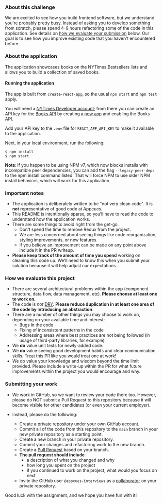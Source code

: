 ### About this challenge

We are excited to see how you build frontend software, but we understand you're
probably pretty busy. Instead of asking you to develop something from scratch,
please spend 4-6 hours refactoring some of the code in this
application. See details on [how we evaluate
your submission](#how-we-evaluate-this-project) below. Our goal is to
see how you improve existing code that you haven't encountered before.

### About the application

The application showcases books on the NYTimes Bestsellers lists and allows you
to build a collection of saved books.

#### Running the application

The app is built from `create-react-app`, so the usual `npm start` and `npm test` apply.

You will need a [NYTimes Developer account](https://developer.nytimes.com/accounts/create);
from there you can create an API key for the [Books API](https://developer.nytimes.com/docs/books-product/1/overview)
by creating a [new app](https://developer.nytimes.com/my-apps) and enabling the Books API.

Add your API key to the `.env` file for `REACT_APP_API_KEY` to make it available to the application.

Next, in your local environment, run the following:

```shell
$ npm install
$ npm start
```

**Note**: If you happen to be using NPM v7, which now blocks installs with
incompatible peer dependencies, you can add the flag `--legacy-peer-deps` to the
npm install command listed. That will force NPM to use older NPM install
behaviors, which will work for this application.

### Important notes

- The application is deliberately written to be "not very clean code". It is **not** representative of good code at Appcues.
- This README is intentionally sparse, so you'll have to read the code to understand how the application works.
- There are some things to avoid right from the get-go. 
  - Don't spend the time to remove Redux from the project. 
  - We are less concerned about seeing things like code reorganization, styling improvements, or new features.
  - If you believe an improvement can be made on any point above include it in the PR writeup.
- **Please keep track of the amount of time you spend** working on cleaning this
  code up. We'll need to know this when you submit your solution because it will
  help adjust our expectations.

### How we evaluate this project

- There are several architectural problems within the app (component structure, data flow, data management, etc). **Please choose at least one to work on.**
- The code is _not_ [DRY](https://en.wikipedia.org/wiki/Don%27t_repeat_yourself). **Please reduce duplication in at least one area of the code by introducing an abstraction.**
- There are a number of other things you may choose to work on, depending on your available time and interest:
  - Bugs in the code
  - Fixing of inconsistent patterns in the code
  - Addressing areas where best practices are not being followed (in usage of third-party libraries, for example)
- We **do** value unit tests for newly-added code.
- We **do** value seeing good development habits and clear communication skills. Treat this PR like you would treat one at work!
- We do value your knowledge and wisdom beyond the time limit provided. Please include a write-up within the PR for what future improvements within the project you would encourage and why. 

### Submitting your work

- We work in GitHub, so we want to review your code there too. However, please
  do NOT submit a Pull Request to this repository because it will become visible
  for other candidates (or even your current employer).

- Instead, please do the following:
  - Create a [private repository](https://docs.github.com/en/free-pro-team@latest/github/creating-cloning-and-archiving-repositories/about-repository-visibility) under your own GitHub account.
  - Commit all of the code from this repository to the `main` branch in your new private repository as a starting point.
  - Create a new branch in your private repository.
  - Commit your changes and refactoring work to the new branch.
  - Create a [Pull Request](https://docs.github.com/en/free-pro-team@latest/github/collaborating-with-issues-and-pull-requests/about-pull-requests) based on your branch.
  - **The pull request should include**:
    - a description of what you changed and why
    - how long you spent on the project
    - if you continued to work on the project, what would you focus on next
  - Invite the GitHub user `@appcues-interviews` as a [collaborator](https://docs.github.com/en/free-pro-team@latest/github/setting-up-and-managing-your-github-user-account/inviting-collaborators-to-a-personal-repository) on your private repository.

Good luck with the assignment, and we hope you have fun with it!
